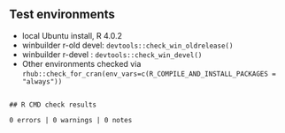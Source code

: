 ## Test environments
* local Ubuntu install, R 4.0.2
* winbuilder r-old devel: `devtools::check_win_oldrelease()`
* winbuilder r-devel : `devtools::check_win_devel()`
* Other environments checked via `rhub::check_for_cran(env_vars=c(R_COMPILE_AND_INSTALL_PACKAGES = "always"))`
```

## R CMD check results

0 errors | 0 warnings | 0 notes
